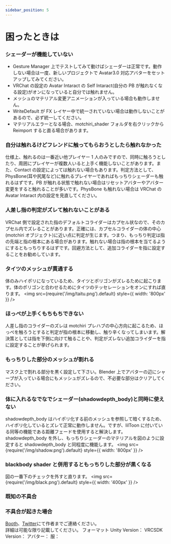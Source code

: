 ```yaml
---
sidebar_position: 5
---
```


# 困ったときは

### シェーダーが機能していない

- Gesture Manager 上でテストしてみて動けばシェーダーは正常です。動作しない場合は一度、新しいプロジェクトで Avatar3.0 対応アバターをセットアップしてみてください。
- VRChat の設定の Avatar Intaract の Self Intaract(自分の PB が触れなくなる設定)がオンになっていると自分では触れません。
- メッシュのマテリアル変更アニメーションが入っている場合も動作しません。
- WriteDefault が FX レイヤー中で統一されていない場合は動作しないことがあるので、必ず統一してください。
- マテリアルエラーとなる場合、motchiri_shader フォルダを右クリックから Reimport すると直る場合があります。

### 自分は触れるけどフレンドに触ってもらおうとしたら触れなかった

仕様上、触れるのは一番近い他プレイヤー 1 人のみですので、同時に触ろうとしたり、周囲にプレイヤーが複数人いると上手く機能しないことがあります。また、Contact の設定によっては触れない場合もあります。判定方法として、PhysBone(耳や尻尾など)に触れるプレイヤーであればもっちりシェーダーも触れるはずです。PB が触れる状態で触れない場合はリセットアバターやアバター変更をすると触れることが多いです。PhysBone も触れない場合は VRChat の Avatar Intaract 内の設定を見直してください。

### 人差し指の判定がズレて触れないことがある

VRChat 側で設定された指のデフォルトコライダーはカプセル状なので、そのカプセル内でズレることがあります。正確には、カプセルコライダーの体の中心(motchiri オブジェクト)に近い点に判定が生じます。つまり、もっちり判定は指の先端と指の根本にある場合があります。触れない場合は指の根本を当てるようにするともっちりするはずです。回避方法として、追加コライダーを指に設定することをお勧めしています。

### タイツのメッシュが貫通する

体のみハイポリになっているため、タイツとポリゴンがズレるために起こります。体のポリゴンと合わせるためにタイツのテッセレーションをオンにすれば直ります。
<img
src={require('/img/taitu.png').default}
style={{ width: '800px' }}
/>

### ほっぺが上手くもちもちできない

人差し指のコライダーのズレは motchiri プレハブの中心方向に起こるため、ほっぺを触ろうとすると判定が指の根本に移動し、触り辛くなってしまいます。解決策としては指を下側に向けて触ることや、判定がズレない追加コライダーを指に設定することが挙げられます。

### もっちりした部分のメッシュが割れる

マスク上で割れる部分を黒く設定して下さい。Blender 上でアバターの辺にシャープが入っている場合にもメッシュがズレるので、不必要な部分はクリアしてください。

### 体に入れるなでなでシェーダー(shadowdepth_body)と同時に使えない

shadowdepth_body はハイポリ化する前のメッシュを参照して暗くするため、ハイポリ化しているとズレて正常に動作しません。ですが、lilToon に付いている同等の機能である距離フェードを使用すると解決します。shadowdepth_body を外し、もっちりシェーダーのマテリアルを図のように設定すると shadowdepth_body と同程度に機能します。
<img
src={require('/img/shadow.png').default}
style={{ width: '800px' }}
/>

### blackbody shader と併用するともっちりした部分が黒くなる

図の一番下のチェックを外すと直ります。
<img
src={require('/img/black.png').default}
style={{ width: '400px' }}
/>

### 既知の不具合

### 不具合が起きた場合

[Booth](https://wataame89.booth.pm)、[Twitter](https://twitter.com/wataameya_vr)にて作者までご連絡ください。  
詳細は可能な限り記載してください。
フォーマット
Unity Version：
VRCSDK Version：
アバター：
服：
